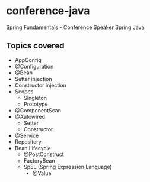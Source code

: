 # conference-java
Spring Fundamentals - Conference Speaker Spring Java

## Topics covered
- AppConfig
- @Configuration
- @Bean
- Setter injection
- Constructor injection
- Scopes
    - Singleton
    - Prototype
- @ComponentScan
- @Autowired
    - Setter
    - Constructor
- @Service
- Repository
- Bean Lifecycle
    - @PostConstruct
    - FactoryBean
    - SpEL (Spring Expression Language)
        - @Value
